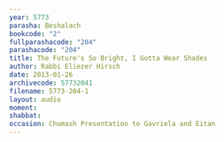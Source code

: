 ```yaml
---
year: 5773
parasha: Beshalach
bookcode: "2"
fullparashacode: "204"
parashacode: "204"
title: The Future's So Bright, I Gotta Wear Shades
author: Rabbi Eliezer Hirsch
date: 2013-01-26
archivecode: 57732041
filename: 5773-204-1
layout: audio
moment: 
shabbat: 
occasion: Chumash Presentation to Gavriela and Eitan 
---
```

